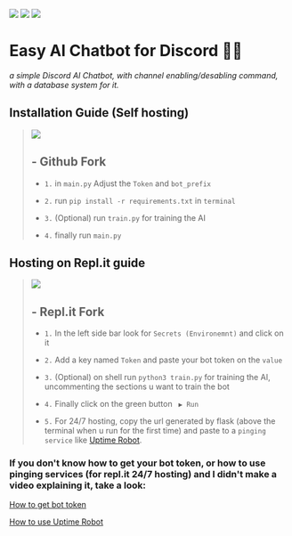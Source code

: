 <a href="https://github.com/LeudoNeto/easy-ai-chatbot-for-discord/fork" target="_blank"><img src="https://img.shields.io/github/forks/LeudoNeto/easy-ai-chatbot-for-discord.svg" target="_blank"></a>
<a href="https://github.com/LeudoNeto/easy-ai-chatbot-for-discord/fork" target="_blank"><img src="https://img.shields.io/github/stars/LeudoNeto/easy-ai-chatbot-for-discord.svg" target="_blank"></a>
<a href="https://replit.com/@LeudoNeto/ai-chatbot" target="_blank"><img src="https://repl.it/badge/github/LeudoNeto/ai-chatbot" target="_blank"></a>
# Easy AI Chatbot for Discord 🤖💬
 
*a simple Discord AI Chatbot, with channel enabling/desabling command, with a database system for it.*

## Installation Guide (Self hosting)

><a href="https://github.com/LeudoNeto/easy-ai-chatbot-for-discord/fork" target="_blank"><img src="https://img.shields.io/github/forks/LeudoNeto/easy-ai-chatbot-for-discord.svg" target="_blank"></a>  <h2> - **Github Fork**</h2>
> 
> - ` 1. ` in `main.py` Adjust the `Token` and `bot_prefix`
> 
> - ` 2. ` run `pip install -r requirements.txt` in `terminal`
> 
> - ` 3. ` (Optional) run `train.py` for training the AI
> 
> - ` 4. ` finally run `main.py`

## Hosting on Repl.it guide
><a href="https://replit.com/@LeudoNeto/ai-chatbot" target="_blank"><img src="https://repl.it/badge/github/LeudoNeto/ai-chatbot" target="_blank"></a>  <h2> - **Repl.it Fork**</h2>
>
> - ` 1. ` In the left side bar look for `Secrets (Environemnt)` and click on it
> 
> - ` 2. ` Add a key named `Token` and paste your bot token on the `value`
> 
> - ` 3. ` (Optional) on shell run `python3 train.py` for training the AI, uncommenting the sections u want to train the bot
> 
> - ` 4. ` Finally click on the green button ` ▶ Run`
> 
> - ` 5. ` For 24/7 hosting, copy the url generated by flask (above the terminal when u run for the first time) and paste to a `pinging service` like [Uptime Robot](https://uptimerobot.com).

### If you don't know how to get your bot token, or how to use pinging services (for repl.it 24/7 hosting) and I didn't make a video explaining it, take a look:
[How to get bot token](https://www.youtube.com/watch?v=aI4OmIbkJH8&ab_channel=WomboTech)

[How to use Uptime Robot](https://www.youtube.com/watch?v=-5ptk-Klfcw)
